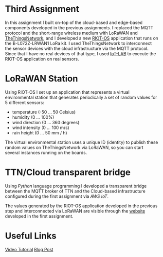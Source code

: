 # Third Assignment
In this assignment I built on-top of the cloud-based and edge-based components developed in the previous assignments. I replaced the MQTT protocol and the short-range wireless medium with LoRaWAN and [TheThingsNetwork](https://www.thethingsnetwork.org/), and I developed a new [RIOT-OS](https://riot-os.org/) application that runs on the B-L072Z-LRWAN1 LoRa kit. I used TheThingsNetwork to interconnect the sensor devices with the cloud infrastructure via the MQTT protocol.
Since that I have no real devices of that type, I used [IoT-LAB](https://www.iot-lab.info/) to execute the RIOT-OS application on real sensors.

# LoRaWAN Station
Using RIOT-OS I set up an application that represents a virtual environmental station that generates periodically a set of random values for 5 different sensors:

- temperature (-50 ... 50 Celsius)
- humidity (0 ... 100%)
- wind direction (0 ... 360 degrees)
- wind intensity (0 ... 100 m/s)
- rain height (0 ... 50 mm / h)

The virtual environmental station uses a unique ID (identity) to publish these random values on TheThingsNetwork via LoRaWAN, so you can start several instances running on the boards.

# TTN/Cloud transparent bridge
Using *Python* language programming I developed a transparent bridge between the MQTT broker of TTN and the Cloud-based infrastructure configured during the first assignment via *AWS IoT*.

The values generated by the RIOT-OS application developed in the previous step and interconnected via LoRaWAN are visible through the [website](https://francesco31ott.github.io/InternetOfThings19-20/) developed in the first assignment.

# Useful Links
[Video Tutorial](https://www.youtube.com/watch?v=OmYHd7Z9S3Y)
[Blog Post](https://www.hackster.io/francesco-ottaviani/publish-data-to-aws-using-riot-os-iot-lab-lorawan-and-ttn-2a3200)
